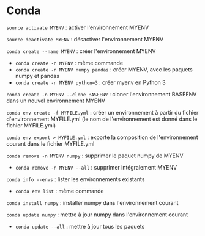 # Conda

`source activate MYENV` : activer l'environnement MYENV

`source deactivate MYENV` : désactiver l'environnement MYENV

`conda create --name MYENV` : créer l'environnement MYENV
  * `conda create -n MYENV` : même commande
  * `conda create -n MYENV numpy pandas` : créer MYENV, avec les
    paquets numpy et pandas
  * `conda create -n MYENV python=3` : créer myenv en Python 3

`conda create -n MYENV --clone BASEENV` : cloner l'environnement
    BASEENV dans un nouvel environnement MYENV

`conda env create -f MYFILE.yml` : créer un environnement à partir du
fichier d'environnement MYFILE.yml (le nom de l'environnement est
donné dans le fichier MYFILE.yml)

`conda env export > MYFILE.yml` : exporte la composition de
l'environnement courant dans le fichier MYFILE.yml

`conda remove -n MYENV numpy` : supprimer le paquet numpy de MYENV
  * `conda remove -n MYENV --all` : supprimer intégralement MYENV

`conda info --envs` : lister les environnements existants
  * `conda env list` : même commande

`conda install numpy` : installer numpy dans l'environnement courant

`conda update numpy` : mettre à jour numpy dans l'environnement
courant
  * `conda update --all` : mettre à jour tous les paquets
